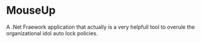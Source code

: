 # MouseUp
A .Net Fraework application that actually is a very helpfull tool to overule the organizational idol auto lock policies.

